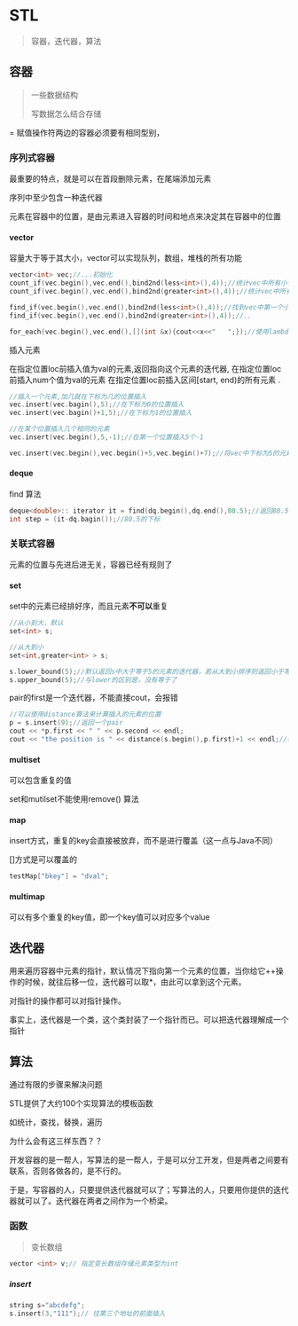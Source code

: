 # STL

> 容器，迭代器，算法



## 容器

> 一些数据结构
>
> 写数据怎么结合存储



= 赋值操作符两边的容器必须要有相同型别，

### 序列式容器

最重要的特点，就是可以在首段删除元素，在尾端添加元素    

序列中至少包含一种迭代器

元素在容器中的位置，是由元素进入容器的时间和地点来决定其在容器中的位置



#### vector

容量大于等于其大小，vector可以实现队列，数组，堆栈的所有功能

```c++
vector<int> vec;//...初始化
count_if(vec.begin(),vec.end(),bind2nd(less<int>(),4));//统计vec中所有小于4的元素的个数
count_if(vec.begin(),vec.end(),bind2nd(greater<int>(),4));//统计vec中所有大于4的元素的个数

find_if(vec.begin(),vec.end(),bind2nd(less<int>(),4));//找到vec中第一个小于4的数字的下标
find_if(vec.begin(),vec.end(),bind2nd(greater<int>(),4));//..

for_each(vec.begin(),vec.end(),[](int &x){cout<<x<<"   ";});//使用lambda表达式来遍历vec数组
```



插入元素

在指定位置loc前插入值为val的元素,返回指向这个元素的迭代器,
在指定位置loc前插入num个值为val的元素
在指定位置loc前插入区间[start, end)的所有元素 .

```c++
//插入一个元素,加几就在下标为几的位置插入
vec.insert(vec.bagin(),5);//在下标为0的位置插入
vec.insert(vec.bagin()+1,5);//在下标为1的位置插入

//在某个位置插入几个相同的元素
vec.insert(vec.begin(),5,-1);//在第一个位置插入5个-1

vec.insert(vec.begin(),vec.begin()+5,vec.begin()+7);//将vec中下标为5的元素到下标为7的元素（不包括第7个元素）插入到vec的第一个元素处
```



#### deque

find 算法

```c++
deque<double>:: iterator it = find(dq.begin(),dq.end(),80.5);//返回80.5的迭代器
int step = (it-dq.bagin());//80.5的下标
```



### 关联式容器

元素的位置与先进后进无关，容器已经有规则了

#### set

set中的元素已经排好序，而且元素**不可以**重复

```c++
//从小到大，默认
set<int> s;

//从大到小
set<int,greater<int> > s;

s.lower_bound(5);//默认返回s中大于等于5的元素的迭代器，若从大到小排序则返回小于等于5的元素的迭代器
s.upper_bound(5);//与lower的区别是，没有等于了
```

pair的first是一个迭代器，不能直接cout，会报错

```c++
//可以使用distance算法来计算插入的元素的位置
p = s.insert(9);//返回一个pair
cout << *p.first << " " << p.second << endl;
cout << "the position is " << distance(s.begin(),p.first)+1 << endl;//若不+1，返回的是下标
```



#### multiset

可以包含重复的值



set和mutilset不能使用remove() 算法



#### map

insert方式，重复的key会直接被放弃，而不是进行覆盖（这一点与Java不同）

[]方式是可以覆盖的

```c++
testMap["bkey"] = "dval";
```





#### multimap

可以有多个重复的key值，即一个key值可以对应多个value





## 迭代器

用来遍历容器中元素的指针，默认情况下指向第一个元素的位置，当你给它++操作的时候，就往后移一位，迭代器可以取*，由此可以拿到这个元素。

对指针的操作都可以对指针操作。

事实上，迭代器是一个类，这个类封装了一个指针而已。可以把迭代器理解成一个指针



## 算法

通过有限的步骤来解决问题

STL提供了大约100个实现算法的模板函数

如统计，查找，替换，遍历





为什么会有这三样东西？？

开发容器的是一帮人，写算法的是一帮人，于是可以分工开发，但是两者之间要有联系，否则各做各的，是不行的。

于是，写容器的人，只要提供迭代器就可以了；写算法的人，只要用你提供的迭代器就可以了。迭代器在两者之间作为一个桥梁。





### 函数

> 变长数组

```c
vector <int> v;// 指定变长数组存储元素类型为int
```

##### insert

```c++
string s="abcdefg";
s.insert(3,"111");// 往第三个地址的前面插入
```

